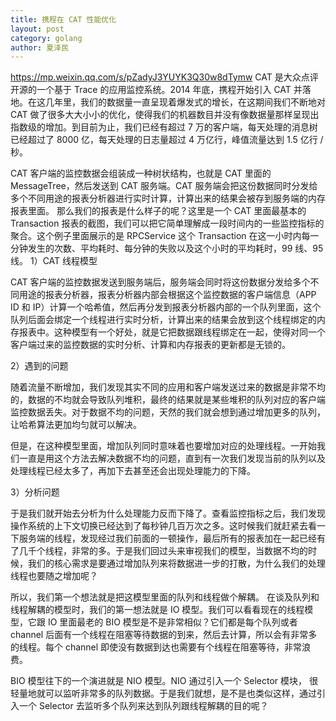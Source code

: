 ```yaml
---
title: 携程在 CAT 性能优化
layout: post
category: golang
author: 夏泽民
---
```

https://mp.weixin.qq.com/s/pZadyJ3YUYK3Q30w8dTymw
CAT 是大众点评开源的一个基于 Trace 的应用监控系统。2014 年底，携程开始引入 CAT 并落地。在这几年里，我们的数据量一直呈现着爆发式的增长，在这期间我们不断地对 CAT 做了很多大大小小的优化，使得我们的机器数目并没有像数据量那样呈现出指数级的增加。到目前为止，我们已经有超过 7 万的客户端，每天处理的消息树已经超过了 8000 亿，每天处理的日志量超过 4 万亿行，峰值流量达到 1.5 亿行 / 秒。
<!-- more -->
CAT 客户端的监控数据会组装成一种树状结构，也就是 CAT 里面的 MessageTree，然后发送到 CAT 服务端。CAT 服务端会把这份数据同时分发给多个不同用途的报表分析器进行实时计算，计算出来的结果会被存到服务端的内存报表里面。
那么我们的报表是什么样子的呢？这里是一个 CAT 里面最基本的 Transaction 报表的截图，我们可以把它简单理解成一段时间内的一些监控指标的聚合。这个例子里面展示的是 RPCService 这个 Transaction 在这一小时内每一分钟发生的次数、平均耗时、每分钟的失败以及这个小时的平均耗时，99 线、95 线。
1）CAT 线程模型

CAT 客户端的监控数据发送到服务端后，服务端会同时将这份数据分发给多个不同用途的报表分析器，报表分析器内部会根据这个监控数据的客户端信息（APP ID 和 IP）计算一个哈希值，然后再分发到报表分析器内部的一个队列里面，这个队列后面会绑定一个线程进行实时分析，计算出来的结果会放到这个线程绑定的内存报表中。这种模型有一个好处，就是它把数据跟线程绑定在一起，使得对同一个客户端过来的监控数据的实时分析、计算和内存报表的更新都是无锁的。

2）遇到的问题

随着流量不断增加，我们发现其实不同的应用和客户端发送过来的数据是非常不均的，数据的不均就会导致队列堆积，最终的结果就是某些堆积的队列对应的客户端监控数据丢失。对于数据不均的问题，天然的我们就会想到通过增加更多的队列，让哈希算法更加均匀就可以解决。

但是，在这种模型里面，增加队列同时意味着也要增加对应的处理线程。一开始我们一直是用这个方法去解决数据不均的问题，直到有一次我们发现当前的队列以及处理线程已经太多了，再加下去甚至还会出现处理能力的下降。

3）分析问题

于是我们就开始去分析为什么处理能力反而下降了。查看监控指标之后，我们发现操作系统的上下文切换已经达到了每秒钟几百万次之多。这时候我们就赶紧去看一下服务端的线程，发现经过我们前面的一顿操作，最后所有的报表加在一起已经有了几千个线程，非常的多。于是我们回过头来审视我们的模型，当数据不均的时候，我们的核心需求是要通过增加队列来将数据进一步的打散，为什么我们的处理线程也要随之增加呢？

所以，我们第一个想法就是把这模型里面的队列和线程做个解耦。
在谈及队列和线程解耦的模型时，我们的第一想法就是 IO 模型。我们可以看看现在的线程模型，它跟 IO 里面最老的 BIO 模型是不是非常相似？它们都是每个队列或者 channel 后面有一个线程在阻塞等待数据的到来，然后去计算，所以会有非常多的线程。每个 channel 即使没有数据到达也需要有个线程在阻塞等待，非常浪费。

BIO 模型往下的一个演进就是 NIO 模型。NIO 通过引入一个 Selector 模块， 很轻量地就可以监听非常多的队列数据。于是我们就想，是不是也类似这样，通过引入一个 Selector 去监听多个队列来达到队列跟线程解耦的目的呢？